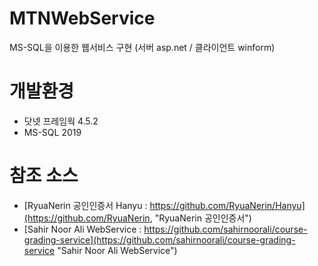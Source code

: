 # MTNWebService
MS-SQL을 이용한 웹서비스 구현 (서버 asp.net / 클라이언트 winform)

# 개발환경
- 닷넷 프레임웍 4.5.2
- MS-SQL 2019

# 참조 소스
- [RyuaNerin 공인인증서 Hanyu : https://github.com/RyuaNerin/Hanyu](https://github.com/RyuaNerin, "RyuaNerin 공인인증서")
- [Sahir Noor Ali WebService : https://github.com/sahirnoorali/course-grading-service](https://github.com/sahirnoorali/course-grading-service "Sahir Noor Ali WebService")
